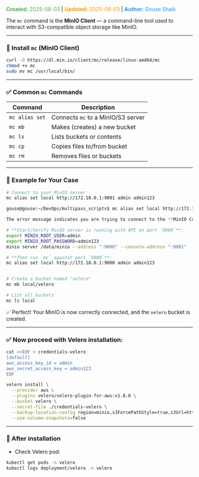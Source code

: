 <span style="color:#4caf50;"><b>Created:</b> 2025-08-03</span> | <span style="color:#ff9800;"><b>Updated:</b> 2025-08-03</span> | <span style="color:#2196f3;"><b>Author:</b> Gouse Shaik</span>

The `mc` command is the **MinIO Client** — a command-line tool used to interact with S3-compatible object storage like MinIO.

---

### 🔧 Install `mc` (MinIO Client)

```bash
curl -O https://dl.min.io/client/mc/release/linux-amd64/mc
chmod +x mc
sudo mv mc /usr/local/bin/
```

---

### ✅ Common `mc` Commands

|Command|Description|
|---|---|
|`mc alias set`|Connects `mc` to a MinIO/S3 server|
|`mc mb`|Makes (creates) a new bucket|
|`mc ls`|Lists buckets or contents|
|`mc cp`|Copies files to/from bucket|
|`mc rm`|Removes files or buckets|

---

### 📌 Example for Your Case

```bash
# Connect to your MinIO server
mc alias set local http://172.18.0.1:9001 admin admin123

gouse@gouse:~/DevOps/multipass_scripts$ mc alias set local http://172.18.0.1:9001 admin admin123 mc: <ERROR> Unable to initialize new alias from the provided credentials. S3 API Requests must be made to API port.

The error message indicates you are trying to connect to the **MinIO Console port (`9001`)**, but **`mc` requires the S3 API port**, which by default is **`9000`**, **not `9001`**

# **Start/Verify MinIO server is running with API on port `9000`**:
export MINIO_ROOT_USER=admin
export MINIO_ROOT_PASSWORD=admin123
minio server /data/minio --address ":9000" --console-address ":9001"

# **Then run `mc` against port `9000`**:
mc alias set local http://172.18.0.1:9000 admin admin123


# Create a bucket named "velero"
mc mb local/velero

# List all buckets
mc ls local
```

✅ Perfect! Your MinIO is now correctly connected, and the `velero` bucket is created.

---

### ✅ Now proceed with Velero installation:

```bash
cat <<EOF > credentials-velero
[default]
aws_access_key_id = admin
aws_secret_access_key = admin123
EOF

velero install \
  --provider aws \
  --plugins velero/velero-plugin-for-aws:v1.8.0 \
  --bucket velero \
  --secret-file ./credentials-velero \
  --backup-location-config region=minio,s3ForcePathStyle=true,s3Url=http://172.18.0.1:9000 \
  --use-volume-snapshots=false
```

---

### 📌 After installation

- Check Velero pod:
    

```bash
kubectl get pods -n velero
kubectl logs deployment/velero -n velero
```

